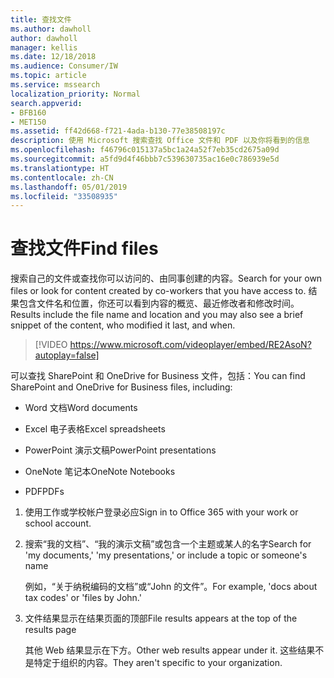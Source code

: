 ```yaml
---
title: 查找文件
ms.author: dawholl
author: dawholl
manager: kellis
ms.date: 12/18/2018
ms.audience: Consumer/IW
ms.topic: article
ms.service: mssearch
localization_priority: Normal
search.appverid:
- BFB160
- MET150
ms.assetid: ff42d668-f721-4ada-b130-77e38508197c
description: 使用 Microsoft 搜索查找 Office 文件和 PDF 以及你将看到的信息
ms.openlocfilehash: f46796c015137a5bc1a24a52f7eb35cd2675a09d
ms.sourcegitcommit: a5fd9d4f46bbb7c539630735ac16e0c786939e5d
ms.translationtype: HT
ms.contentlocale: zh-CN
ms.lasthandoff: 05/01/2019
ms.locfileid: "33508935"
---
```

# <a name="find-files"></a><span data-ttu-id="d9ec0-103">查找文件</span><span class="sxs-lookup"><span data-stu-id="d9ec0-103">Find files</span></span>

<span data-ttu-id="d9ec0-104">搜索自己的文件或查找你可以访问的、由同事创建的内容。</span><span class="sxs-lookup"><span data-stu-id="d9ec0-104">Search for your own files or look for content created by co-workers that you have access to.</span></span> <span data-ttu-id="d9ec0-105">结果包含文件名和位置，你还可以看到内容的概览、最近修改者和修改时间。</span><span class="sxs-lookup"><span data-stu-id="d9ec0-105">Results include the file name and location and you may also see a brief snippet of the content, who modified it last, and when.</span></span>
  
> [!VIDEO https://www.microsoft.com/videoplayer/embed/RE2AsoN?autoplay=false]
  
<span data-ttu-id="d9ec0-106">可以查找 SharePoint 和 OneDrive for Business 文件，包括：</span><span class="sxs-lookup"><span data-stu-id="d9ec0-106">You can find SharePoint and OneDrive for Business files, including:</span></span>
  
- <span data-ttu-id="d9ec0-107">Word 文档</span><span class="sxs-lookup"><span data-stu-id="d9ec0-107">Word documents</span></span>
    
- <span data-ttu-id="d9ec0-108">Excel 电子表格</span><span class="sxs-lookup"><span data-stu-id="d9ec0-108">Excel spreadsheets</span></span>
    
- <span data-ttu-id="d9ec0-109">PowerPoint 演示文稿</span><span class="sxs-lookup"><span data-stu-id="d9ec0-109">PowerPoint presentations</span></span>
    
- <span data-ttu-id="d9ec0-110">OneNote 笔记本</span><span class="sxs-lookup"><span data-stu-id="d9ec0-110">OneNote Notebooks</span></span>
    
- <span data-ttu-id="d9ec0-111">PDF</span><span class="sxs-lookup"><span data-stu-id="d9ec0-111">PDFs</span></span>
    
1. <span data-ttu-id="d9ec0-112">使用工作或学校帐户登录必应</span><span class="sxs-lookup"><span data-stu-id="d9ec0-112">Sign in to Office 365 with your work or school account.</span></span>
    
2. <span data-ttu-id="d9ec0-113">搜索“我的文档”、“我的演示文稿”或包含一个主题或某人的名字</span><span class="sxs-lookup"><span data-stu-id="d9ec0-113">Search for 'my documents,' 'my presentations,' or include a topic or someone's name</span></span>
    
    <span data-ttu-id="d9ec0-114">例如，“关于纳税编码的文档”或“John 的文件”。</span><span class="sxs-lookup"><span data-stu-id="d9ec0-114">For example, 'docs about tax codes' or 'files by John.'</span></span>
    
3. <span data-ttu-id="d9ec0-115">文件结果显示在结果页面的顶部</span><span class="sxs-lookup"><span data-stu-id="d9ec0-115">File results appears at the top of the results page</span></span>
    
    <span data-ttu-id="d9ec0-116">其他 Web 结果显示在下方。</span><span class="sxs-lookup"><span data-stu-id="d9ec0-116">Other web results appear under it.</span></span> <span data-ttu-id="d9ec0-117">这些结果不是特定于组织的内容。</span><span class="sxs-lookup"><span data-stu-id="d9ec0-117">They aren't specific to your organization.</span></span>


